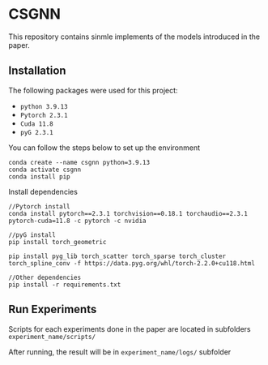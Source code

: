 # CSGNN
This repository contains sinmle implements of the models introduced in the paper.

## Installation
The following packages were used for this project:
- ```python 3.9.13```
- ```Pytorch 2.3.1```
- ```Cuda 11.8```
- ```pyG 2.3.1```

You can follow the steps below to set up the environment
```
conda create --name csgnn python=3.9.13
conda activate csgnn
conda install pip
```
Install dependencies
```
//Pytorch install
conda install pytorch==2.3.1 torchvision==0.18.1 torchaudio==2.3.1 pytorch-cuda=11.8 -c pytorch -c nvidia

//pyG install
pip install torch_geometric

pip install pyg_lib torch_scatter torch_sparse torch_cluster torch_spline_conv -f https://data.pyg.org/whl/torch-2.2.0+cu118.html

//Other dependencies
pip install -r requirements.txt
```

## Run Experiments
Scripts for each experiments done in the paper are located in subfolders ```experiment_name/scripts/```  

After running, the result will be in ```experiment_name/logs/``` subfolder